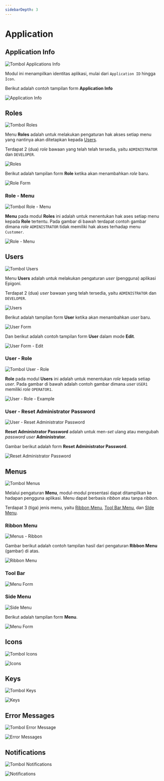 ```yaml
---
sidebarDepth: 3
---
```


# Application

## Application Info

![Tombol Applications Info](/images/btn-app-info.png)

Modul ini menampilkan identitas aplikasi, mulai dari `Application ID` hingga `Icon`.

Berikut adalah contoh tampilan form **Application Info**

![Application Info](/images/app-info.png)

## Roles

![Tombol Roles](/images/btn-roles.png)

Menu **Roles** adalah untuk melakukan pengaturan hak akses setiap menu yang nantinya akan ditetapkan kepada [Users](./application.md#users).

Terdapat 2 (dua) _role_ bawaan yang telah telah tersedia, yaitu `ADMINISTRATOR` dan `DEVELOPER`.

![Roles](/images/app-roles.png)

Berikut adalah tampilan form **Role** ketika akan menambahkan _role_ baru.

![Role Form](/images/app-role-form.png)

### Role - Menu

![Tombol Role - Menu](/images/btn-role-menu.png)

**Menu** pada modul **Roles** ini adalah untuk menentukan hak ases setiap menu kepada **Role** tertentu. Pada gambar di bawah terdapat contoh gambar dimana _role_ `ADMINISTRATOR` tidak memiliki hak akses terhadap menu `Customer`.

![Role - Menu](/images/role-menu.png)

## Users

![Tombol Users](/images/btn-users.png)

Menu **Users** adalah untuk melakukan pengaturan _user_ (pengguna) aplikasi Epigoni.

Terdapat 2 (dua) _user_ bawaan yang telah tersedia, yaitu `ADMINISTRATOR` dan `DEVELOPER`.

![Users](/images/app-users.png)

Berikut adalah tampilan form **User** ketika akan menambahkan _user_ baru.

![User Form](/images/app-user-form.png)

Dan berikut adalah contoh tampilan form **User** dalam mode **Edit**.

![User Form - Edit](/images/app-user-form-edit.png)

### User - Role

![Tombol User - Role](/images/btn-user-role.png)

**Role** pada modul **Users** ini adalah untuk menentukan _role_ kepada setiap _user_. Pada gambar di bawah adalah contoh gambar dimana _user_ `USER1` memiliki _role_ `OPERATOR1`.

![User - Role - Example](/images/user-role-example.png)

### User - Reset Administrator Password

![User - Reset Administrator Password](/images/user-reset-adm-pass.png)

**Reset Administrator Password** adalah untuk men-_set_ ulang atau mengubah _password_ _user_ **Administrator**.

Gambar berikut adalah form **Reset Administrator Password**.

![Reset Administrator Password](/images/reset-adm-pass.png)

## Menus

![Tombol Menus](/images/btn-menus.png)

Melalui pengaturan **Menu**, modul-modul presentasi dapat ditampilkan ke hadapan pengguna aplikasi. Menu dapat berbasis _ribbon_ atau tanpa _ribbon_.

Terdapat 3 (tiga) jenis menu, yaitu [Ribbon Menu](../metadata/application.md#ribbon-menu), [Tool Bar Menu](../metadata/application.md#tool-bar), dan [SIde Menu](../metadata/application.md#side-menu).

### Ribbon Menu

![Menus - Ribbon](/images/app-menus-ribbon.png)

Gambar berikut adalah contoh tampilan hasil dari pengaturan **Ribbon Menu** (gambar) di atas.

![Ribbon Menu](/images/ribbon-menu-contoh.png)

### Tool Bar

![Menu Form](/images/toolbar-menu-contoh.png)

### Side Menu

![Side Menu](/images/side-menu-contoh.png)

Berikut adalah tampilan form **Menu**.

![Menu Form](/images/app-menu-form.png)

## Icons

![Tombol Icons](/images/btn-icons.png)

![Icons](/images/app-icons.png)

## Keys

![Tombol Keys](/images/btn-keys.png)

![Keys](/images/app-keys.png)

## Error Messages

![Tombol Error Message](/images/btn-err-msg.png)

![Error Messages](/images/app-error-messages.png)

## Notifications

![Tombol Notifications](/images/btn-notif.png)

![Notifications](/images/app-notifications.png)
